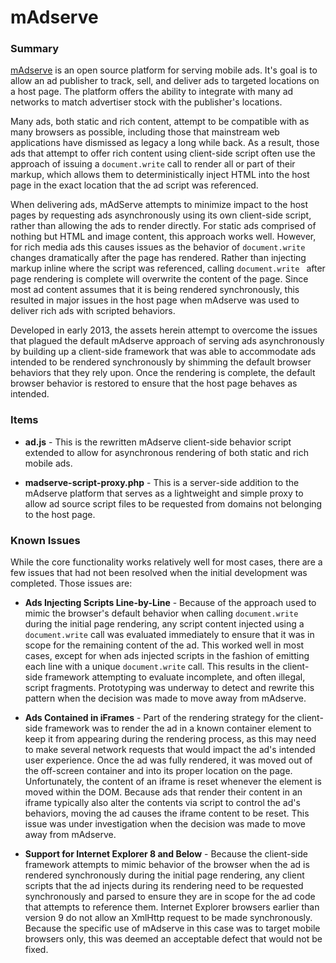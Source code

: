 # mAdserve #

### Summary ###

[mAdserve](http://madserve.org "mAdserve") is an open source platform for serving mobile ads.  It's goal is to allow an ad publisher to track, sell, and deliver ads to targeted locations on a host page.  The platform offers the ability to integrate with many ad networks to match advertiser stock with the publisher's locations.

Many ads, both static and rich content, attempt to be compatible with as many browsers as possible, including those that mainstream web applications have dismissed as legacy a long while back.  As a result, those ads that attempt to offer rich content using client-side script often use the approach of issuing a `document.write` call to render all or part of their markup, which allows them to deterministically inject HTML into the host page in the exact location that the ad script was referenced.

When delivering ads, mAdServe attempts to minimize impact to the host pages by requesting ads asynchronously using its own client-side script, rather than allowing the ads to render directly.  For static ads comprised of nothing but HTML and image content, this approach works well.  However, for rich media ads this causes issues as the behavior of `document.write` changes dramatically after the page has rendered.  Rather than injecting markup inline where the script was referenced, calling `document.write ` after page rendering is complete will overwrite the content of the page.  Since most ad content assumes that it is being rendered synchronously, this resulted in major issues in the host page when mAdserve was used to deliver rich ads with scripted behaviors.

Developed in early 2013, the assets herein attempt to overcome the issues that plagued the default mAdserve approach of serving ads asynchronously by building up a client-side framework that was able to accommodate ads intended to be rendered synchronously by shimming the default browser behaviors that they rely upon.  Once the rendering is complete, the default browser behavior is restored to ensure that the host page behaves as intended.

### Items ###

* **ad.js** - This is the rewritten mAdserve client-side behavior script extended to allow for asynchronous rendering of both static and rich mobile ads.

* **madserve-script-proxy.php** - This is a server-side addition to the mAdserve platform that serves as a lightweight and simple proxy to allow ad source script files to be requested from domains not belonging to the host page.

### Known Issues ###

While the core functionality works relatively well for most cases, there are a few issues that had not been resolved when the initial development was completed.  Those issues are:  

* **Ads Injecting Scripts Line-by-Line** - Because of the approach used to mimic the browser's default behavior when calling `document.write` during the initial page rendering, any script content injected using a `document.write` call was evaluated immediately to ensure that it was in scope for the remaining content of the ad.  This worked well in most cases, except for when ads injected scripts in the fashion of emitting each line with a unique `document.write` call.  This results in the client-side framework attempting to evaluate incomplete, and often illegal, script fragments.  Prototyping was underway to detect and rewrite this pattern when the decision was made to move away from mAdserve.

* **Ads Contained in iFrames** - Part of the rendering strategy for the client-side framework was to render the ad in a known container element to keep it from appearing during the rendering process, as this may need to make several network requests that would impact the ad's intended user experience.  Once the ad was fully rendered, it was moved out of the off-screen container and into its proper location on the page.  Unfortunately, the content of an iframe is reset whenever the element is moved within the DOM.  Because ads that render their content in an iframe typically also alter the contents via script to control the ad's behaviors, moving the ad causes the iframe content to be reset.  This issue was under investigation when the decision was made to move away from mAdserve.  

*  **Support for Internet Explorer 8 and Below** - Because the client-side framework attempts to mimic behavior of the browser when the ad is rendered synchronously during the initial page rendering, any client scripts that the ad injects during its rendering need to be requested synchronously and parsed to ensure they are in scope for the ad code that attempts to reference them.  Internet Explorer browsers earlier than version 9 do not allow an XmlHttp request to be made synchronously.  Because the specific use of mAdserve in this case was to target mobile browsers only, this was deemed an acceptable defect that would not be fixed. 



